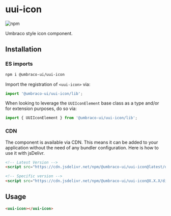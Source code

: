 # uui-icon

![npm](https://img.shields.io/npm/v/@umbraco-ui/uui-icon?logoColor=%231B264F)

Umbraco style icon component.

## Installation

### ES imports

```zsh
npm i @umbraco-ui/uui-icon
```

Import the registration of `<uui-icon>` via:

```javascript
import '@umbraco-ui/uui-icon/lib';
```

When looking to leverage the `UUIIconElement` base class as a type and/or for extension purposes, do so via:

```javascript
import { UUIIconElement } from '@umbraco-ui/uui-icon/lib';
```

### CDN

The component is available via CDN. This means it can be added to your application without the need of any bundler configuration. Here is how to use it with jsDelivr.

```html
<!-- Latest Version -->
<script src="https://cdn.jsdelivr.net/npm/@umbraco-ui/uui-icon@latest/dist/uui-icon.min.js"></script>

<!-- Specific version -->
<script src="https://cdn.jsdelivr.net/npm/@umbraco-ui/uui-icon@X.X.X/dist/uui-icon.min.js"></script>
```

## Usage

```html
<uui-icon></uui-icon>
```
